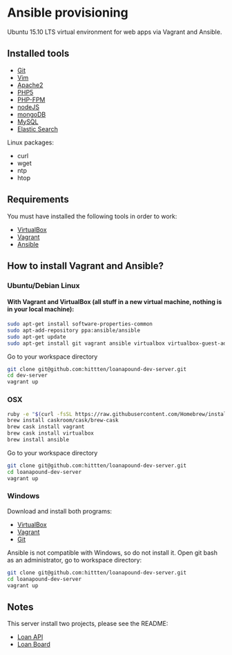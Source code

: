 # Ansible provisioning

Ubuntu 15.10 LTS virtual environment for web apps via Vagrant and Ansible.

## Installed tools

+ [Git](http://git-scm.com)
+ [Vim](http://www.vim.org)
+ [Apache2](http://www.apache.org/)
+ [PHP5](http://php.net/)
+ [PHP-FPM](http://php-fpm.org/)
+ [nodeJS](https://nodejs.org/)
+ [mongoDB](https://www.mongodb.com/)
+ [MySQL](http://www.mysql.com/)
+ [Elastic Search](https://www.elastic.co/)

Linux packages:

 + curl
 + wget
 + ntp
 + htop

## Requirements

You must have installed the following tools in order to work:

+ [VirtualBox](https://www.virtualbox.org/)
+ [Vagrant](https://www.vagrantup.com/)
+ [Ansible](http://www.ansible.com/home)

## How to install Vagrant and Ansible?

### Ubuntu/Debian Linux
#### With Vagrant and VirtualBox (all stuff in a new virtual machine, nothing is in your local machine):
```bash
sudo apt-get install software-properties-common
sudo apt-add-repository ppa:ansible/ansible
sudo apt-get update
sudo apt-get install git vagrant ansible virtualbox virtualbox-guest-additions-iso
```
Go to your workspace directory
```bash
git clone git@github.com:hittten/loanapound-dev-server.git
cd dev-server
vagrant up
```

### OSX
````bash
ruby -e "$(curl -fsSL https://raw.githubusercontent.com/Homebrew/install/master/install)"
brew install caskroom/cask/brew-cask
brew cask install vagrant
brew cask install virtualbox
brew install ansible
````
Go to your workspace directory
```bash
git clone git@github.com:hittten/loanapound-dev-server.git
cd loanapound-dev-server
vagrant up
```

### Windows
Download and install both programs:
+ [VirtualBox](https://www.virtualbox.org/wiki/Downloads)
+ [Vagrant](https://www.vagrantup.com/downloads.html)
+ [Git](https://git-scm.com/download/win)

Ansible is not compatible with Windows, so do not install it.
Open git bash as an administrator, go to workspace directory:
```bash
git clone git@github.com:hittten/loanapound-dev-server.git
cd loanapound-dev-server
vagrant up
```

## Notes
This server install two projects, please see the README:
+ [Loan API](https://github.com/hittten/loanapound-api)
+ [Loan Board](https://github.com/hittten/loanapound-board)
